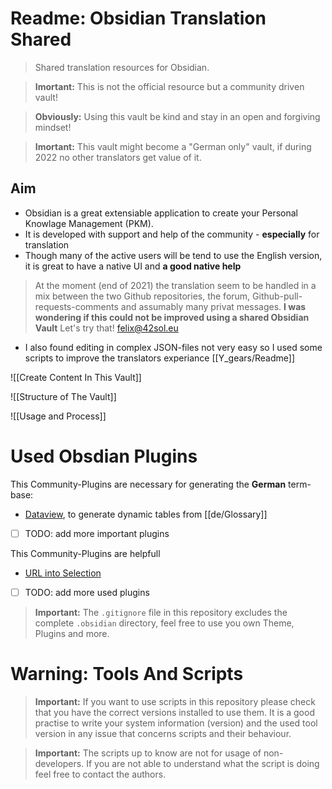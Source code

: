 # Readme: Obsidian Translation Shared

> Shared translation resources for Obsidian.

> **Imortant:** This is not the official resource but a community driven vault!

> **Obviously:** Using this vault be kind and stay in an open and forgiving mindset!

> **Imortant:** This vault might become a "German only" vault, if during 2022 no other translators get value of it.

## Aim

- Obsidian is a great extensiable application to create your Personal Knowlage Management (PKM).
- It is developed with support and help of the community - **especially** for translation 
- Though many of the active users will be tend to use the English version, it is great to have a native UI and **a good native help**

> At the moment (end of 2021) the translation seem to be handled in a mix between the two Github repositories, the forum, Github-pull-requests-comments and assumably many privat messages.
> **I was wondering if this could not be improved using a shared Obsidian Vault**
> Let's try that!
> [felix@42sol.eu](mailto:felix@24sol.eu)

- I also found editing in complex JSON-files not very easy so I used some scripts to improve the translators experiance [[Y_gears/Readme]]


![[Create Content In This Vault]]

![[Structure of The Vault]]

![[Usage and Process]]

# Used Obsdian Plugins

This Community-Plugins are necessary for generating the **German** term-base:
- [Dataview](obsidian://show-plugin?id=dataview), to generate dynamic tables from [[de/Glossary]]
- [ ] TODO: add more important plugins

This Community-Plugins are helpfull
- [URL into Selection](obsidian://show-plugin?id=url-into-selection)
- [ ] TODO: add more used plugins

> **Important:** The `.gitignore` file in this repository excludes the complete `.obsidian` directory, feel free to use you own Theme, Plugins and more. 

# Warning: Tools And Scripts
> **Important:** If you want to use scripts in this repository please check that you have the correct versions installed to use them. 
> It is a good practise to write your system information (version) and the used tool version in any issue that concerns scripts and their behaviour.

> **Important:** The scripts up to know are not for usage of non-developers. If you are not able to understand what the script is doing feel free to contact the authors.

